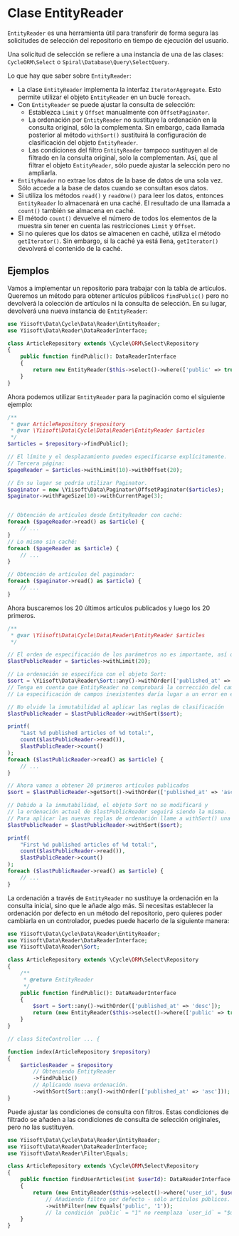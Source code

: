 # Clase EntityReader

`EntityReader` es una herramienta útil para transferir de forma segura las solicitudes de selección del repositorio en tiempo de ejecución del usuario.

Una solicitud de selección se refiere a una instancia de una de las clases: ``CycleORM\Select`` o ``Spiral\Database\Query\SelectQuery``.

Lo que hay que saber sobre `EntityReader`:

- La clase `EntityReader` implementa la interfaz `IteratorAggregate`. Esto permite utilizar el objeto `EntityReader` en un bucle `foreach`.
- Con `EntityReader` se puede ajustar la consulta de selección:
  - Establezca `Limit` y `Offset` manualmente con `OffsetPaginator`.
  - La ordenación por `EntityReader` no sustituye la ordenación en la consulta original, sólo la complementa. Sin embargo, cada llamada posterior al método `withSort()` sustituirá la configuración de clasificación del objeto `EntityReader`.
  - Las condiciones del filtro `EntityReader` tampoco sustituyen al de filtrado en la consulta original, solo la complementan. Así, que al filtrar el objeto `EntityReader`, sólo puede ajustar la selección pero no ampliarla.
- `EntityReader` no extrae los datos de la base de datos de una sola vez. Sólo accede a la base de datos cuando se consultan esos datos.
- Si utiliza los métodos `read()` y `readOne()` para leer los datos, entonces `EntityReader` lo almacenará en una caché. El resultado de una llamada a `count()` también se almacena en caché.
- El método `count()` devuelve el número de todos los elementos de la muestra sin tener en cuenta las restricciones `Limit` y `Offset`.
- Si no quieres que los datos se almacenen en caché, utiliza el método `getIterator()`. Sin embargo, si la caché ya está llena, `getIterator()` devolverá el contenido de la caché.

## Ejemplos

Vamos a implementar un repositorio para trabajar con la tabla de artículos. Queremos un método para obtener artículos públicos `findPublic()`
pero no devolverá la colección de artículos ni la consulta de selección. En su lugar, devolverá una nueva instancia de `EntityReader`:

```php
use Yiisoft\Data\Cycle\Data\Reader\EntityReader;
use Yiisoft\Data\Reader\DataReaderInterface;

class ArticleRepository extends \Cycle\ORM\Select\Repository
{
    public function findPublic(): DataReaderInterface
    {
        return new EntityReader($this->select()->where(['public' => true]));
    }
}
```

Ahora podemos utilizar `EntityReader` para la paginación como el siguiente ejemplo:

```php
/**
 * @var ArticleRepository $repository
 * @var \Yiisoft\Data\Cycle\Data\Reader\EntityReader $articles
 */
$articles = $repository->findPublic();

// El límite y el desplazamiento pueden especificarse explícitamente.
// Tercera página:
$pageReader = $articles->withLimit(10)->withOffset(20);

// En su lugar se podría utilizar Paginator.
$paginator = new \Yiisoft\Data\Paginator\OffsetPaginator($articles);
$paginator->withPageSize(10)->withCurrentPage(3);


// Obtención de artículos desde EntityReader con caché:
foreach ($pageReader->read() as $article) {
    // ...
}
// Lo mismo sin caché:
foreach ($pageReader as $article) {
    // ...
}

// Obtención de artículos del paginador:
foreach ($paginator->read() as $article) {
    // ...
}
```

Ahora buscaremos los 20 últimos artículos publicados y luego los 20 primeros.

```php
/**
 * @var \Yiisoft\Data\Cycle\Data\Reader\EntityReader $articles
 */

// El orden de especificación de los parámetros no es importante, así que empecemos por el límite
$lastPublicReader = $articles->withLimit(20);

// La ordenación se especifica con el objeto Sort:
$sort = \Yiisoft\Data\Reader\Sort::any()->withOrder(['published_at' => 'desc']);
// Tenga en cuenta que EntityReader no comprobará la corrección del campo Sort.
// La especificación de campos inexistentes daría lugar a un error en el código de Cycle.

// No olvide la inmutabilidad al aplicar las reglas de clasificación
$lastPublicReader = $lastPublicReader->withSort($sort);

printf(
    "Last %d published articles of %d total:",
    count($lastPublicReader->read()),
    $lastPublicReader->count()
);
foreach ($lastPublicReader->read() as $article) {
    // ...
}

// Ahora vamos a obtener 20 primeros artículos publicados
$sort = $lastPublicReader->getSort()->withOrder(['published_at' => 'asc']);

// Debido a la inmutabilidad, el objeto Sort no se modificará y
// la ordenación actual de $lastPublicReader seguirá siendo la misma.
// Para aplicar las nuevas reglas de ordenación llame a withSort() una vez más:
$lastPublicReader = $lastPublicReader->withSort($sort);

printf(
    "First %d published articles of %d total:",
    count($lastPublicReader->read()),
    $lastPublicReader->count()
);
foreach ($lastPublicReader->read() as $article) {
    // ...
}
```

La ordenación a través de `EntityReader` no sustituye la ordenación en la consulta inicial, sino que le añade algo más.
Si necesitas establecer la ordenación por defecto en un método del repositorio, pero quieres poder cambiarla en un controlador, puedes puede hacerlo de la siguiente manera:

```php
use Yiisoft\Data\Cycle\Data\Reader\EntityReader;
use Yiisoft\Data\Reader\DataReaderInterface;
use Yiisoft\Data\Reader\Sort;

class ArticleRepository extends \Cycle\ORM\Select\Repository
{
    /**
     * @return EntityReader
     */
    public function findPublic(): DataReaderInterface
    {
        $sort = Sort::any()->withOrder(['published_at' => 'desc']);
        return (new EntityReader($this->select()->where(['public' => true])))->withSort($sort);
    }
}

// class SiteController ... {

function index(ArticleRepository $repository)
{
    $articlesReader = $repository
        // Obteniendo EntityReader
        ->findPublic()
        // Aplicando nueva ordenación.
        ->withSort(Sort::any()->withOrder(['published_at' => 'asc']));
}
```
Puede ajustar las condiciones de consulta con filtros. Estas condiciones de filtrado se añaden a las condiciones de consulta de selección originales, pero no las sustituyen.

```php
use Yiisoft\Data\Cycle\Data\Reader\EntityReader;
use Yiisoft\Data\Reader\DataReaderInterface;
use Yiisoft\Data\Reader\Filter\Equals;

class ArticleRepository extends \Cycle\ORM\Select\Repository
{
    public function findUserArticles(int $userId): DataReaderInterface
    {
        return (new EntityReader($this->select()->where('user_id', $userId)))
            // Añadiendo filtro por defecto - sólo artículos públicos.
            ->withFilter(new Equals('public', '1'));
            // la condición `public` = "1" no reemplaza `user_id` = "$userId"
    }
}
```
